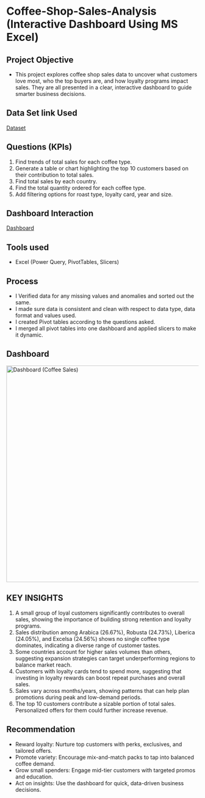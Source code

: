 # Coffee-Shop-Sales-Analysis (Interactive Dashboard Using MS Excel)

## Project Objective
- This project explores coffee shop sales data to uncover what customers love most, who the top buyers are, and how loyalty programs impact sales. They are all presented in a clear, interactive dashboard to guide smarter business decisions.


## Data Set link Used
[Dataset](https://github.com/Haywhydave/Coffee-Shop-Sales-Analysis/blob/main/coffeeOrdersData.xlsx)

## Questions (KPIs)
1.	Find trends of total sales for each coffee type.
2.	Generate a table or chart highlighting the top 10 customers based on their contribution to total sales.
3.	Find total sales by each country.
4.	Find the total quantity ordered for each coffee type.
5.	Add filtering options for roast type, loyalty card, year and size.


## Dashboard Interaction
[Dashboard](https://github.com/Haywhydave/Coffee-Shop-Sales-Analysis/blob/main/Dashboard%20(Coffee%20Sales).png)

## Tools used
- Excel (Power Query, PivotTables, Slicers)

## Process
- I Verified data for any missing values and anomalies and sorted out the same.
- I made sure data is consistent and clean with respect to data type, data format and values used.
- I created Pivot tables according to the questions asked.
- I merged all pivot tables into one dashboard and applied slicers to make it dynamic.


## Dashboard

<img width="1317" height="567" alt="Dashboard (Coffee Sales)" src="https://github.com/user-attachments/assets/1dd4ca13-fd15-4f1f-86b6-718bfecb7d52" />


## KEY INSIGHTS
1.  A small group of loyal customers significantly contributes to overall sales, showing the importance of building strong retention and loyalty programs.
2.	Sales distribution among Arabica (26.67%), Robusta (24.73%), Liberica (24.05%), and Excelsa (24.56%) shows no single coffee type dominates, indicating a diverse range of customer tastes.
3.	Some countries account for higher sales volumes than others, suggesting expansion strategies can target underperforming regions to balance market reach.
4.	Customers with loyalty cards tend to spend more, suggesting that investing in loyalty rewards can boost repeat purchases and overall sales.
6.	Sales vary across months/years, showing patterns that can help plan promotions during peak and low-demand periods.
6.	The top 10 customers contribute a sizable portion of total sales. Personalized offers for them could further increase revenue.


## Recommendation
- Reward loyalty: Nurture top customers with perks, exclusives, and tailored offers.
- Promote variety: Encourage mix-and-match packs to tap into balanced coffee demand.
- Grow small spenders: Engage mid-tier customers with targeted promos and education.
- Act on insights: Use the dashboard for quick, data-driven business decisions.
